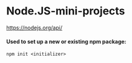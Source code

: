 # Node.JS-mini-projects

https://nodejs.org/api/

#### Used to set up a new or existing npm package:
```
npm init <initializer>
``` 
